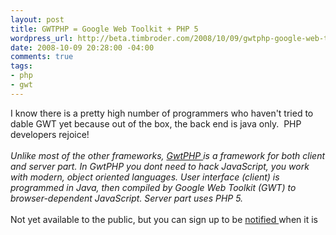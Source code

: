 ```yaml
--- 
layout: post
title: GWTPHP = Google Web Toolkit + PHP 5
wordpress_url: http://beta.timbroder.com/2008/10/09/gwtphp-google-web-toolkit-php-5/
date: 2008-10-09 20:28:00 -04:00
comments: true
tags: 
- php
- gwt
---
```

I know there is a pretty high number of programmers who haven't tried to dable GWT yet because out of the box, the back end is java only.&nbsp; PHP developers rejoice! <br />
<br />
<i>Unlike most of the other frameworks, <a href="http://www.gwtphp.com/">GwtPHP </a>is a framework for both client and server part. In GwtPHP you dont need to hack JavaScript, you work with modern, object oriented languages. User interface (client) is programmed in Java, then compiled by Google Web Toolkit (GWT) to browser-dependent JavaScript. Server part uses PHP 5. </i><br />
<br />
Not yet available to the public, but you can sign up to be <a href="http://www.gwtphp.com/download/">notified </a>when it is
